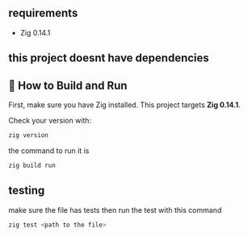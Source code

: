 ## requirements
- Zig 0.14.1
## this project doesnt have dependencies

## 🚀 How to Build and Run

First, make sure you have Zig installed. This project targets **Zig 0.14.1**.

Check your version with:

```bash
zig version
```

the command to run it is
```bash
zig build run
```

## testing
make sure the file has tests then run the test with this command
```bash
zig test <path to the file>
```



